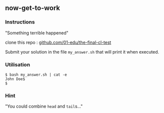 ## now-get-to-work

### Instructions

"Something terrible happened"

clone this repo : [github.com/01-edu/the-final-cl-test](https://github.com/01-edu/the-final-cl-test)

Submit your solution in the file `my_answer.sh` that will print it when executed.

### Utilisation

```console
$ bash my_answer.sh | cat -e
John Doe$
$
```

### Hint

"You could combine `head` and `tail`s..."
